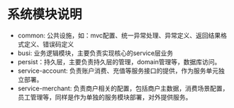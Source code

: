 # 系统模块说明
* common: 公共设施，如：mvc配置、统一异常处理、异常定义、返回结果格式定义、错误码定义
* busi: 业务逻辑模块，主要负责实现核心的service层业务
* persist：持久层，主要负责持久层的管理，domain管理等，数据库访问。
* service-account: 负责账户消费、充值等服务接口的提供，作为服务单元独立部署。
* service-merchant: 负责商户相关的配置，包括商户主数据，消费场景配置，员工管理等，同样是作为单独的服务模块部署，对外提供服务。